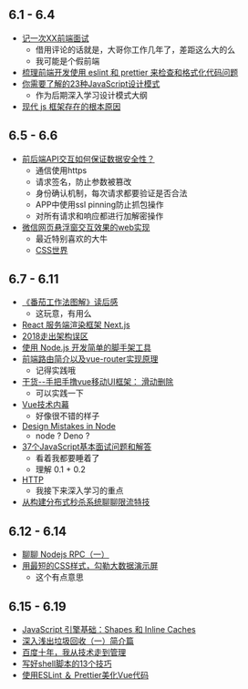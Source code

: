 ## 6.1 - 6.4
* [记一次XX前端面试](https://juejin.im/post/5b003f766fb9a07a9f01d159)
  * 借用评论的话就是，大哥你工作几年了，差距这么大的么
  * 我可能是个假前端
* [梳理前端开发使用 eslint 和 prettier 来检查和格式化代码问题](https://www.godblessyuan.com/2018/04/%E6%A2%B3%E7%90%86%E5%89%8D%E7%AB%AF%E5%BC%80%E5%8F%91%E4%BD%BF%E7%94%A8eslint%E5%92%8Cprettier%E6%9D%A5%E6%A3%80%E6%9F%A5%E5%92%8C%E6%A0%BC%E5%BC%8F%E5%8C%96%E4%BB%A3%E7%A0%81%E9%97%AE%E9%A2%98.html)
* [你需要了解的23种JavaScript设计模式](https://mp.weixin.qq.com/s/Ov62U8kktVv7Jz0Ukhekkg)
  * 作为后期深入学习设计模式大纲
* [现代 js 框架存在的根本原因](https://www.zcfy.cc/article/the-deepest-reason-why-modern-javascript-frameworks-exist)

## 6.5 - 6.6
* [前后端API交互如何保证数据安全性？](https://mp.weixin.qq.com/s/ChwFubuX0HcB0DgIEi5Tog)
  * 通信使用https
  * 请求签名，防止参数被篡改
  * 身份确认机制，每次请求都要验证是否合法
  * APP中使用ssl pinning防止抓包操作
  * 对所有请求和响应都进行加解密操作
* [微信网页悬浮窗交互效果的web实现](http://www.zhangxinxu.com/wordpress/2018/06/wechat-web-page-float-window-interaction/)
  * 最近特别喜欢的大牛
  * [CSS世界](http://www.cssworld.cn/)

## 6.7 - 6.11
* [《番茄工作法图解》读后感](https://mp.weixin.qq.com/s/2Aa6yOgtrgM-5swywsuVTg)
  * 这玩意，有用么
* [React 服务端渲染框架 Next.js](http://jartto.wang/2018/05/27/nextjs-1)
* [2018走出架构误区](http://www.cnblogs.com/13yan/p/9142568.html)
* [使用 Node.js 开发简单的脚手架工具](https://github.com/lin-xin/blog/issues/27)
* [前端路由简介以及vue-router实现原理](https://zhuanlan.zhihu.com/p/37730038)
  * 记得实践哦
* [干货--手把手撸vue移动UI框架： 滑动删除](http://www.divpc.cn/post/detail/91)
  * 可以实践一下
* [Vue技术内幕](http://hcysun.me/vue-design/art/)
  * 好像很不错的样子
* [Design Mistakes in Node](https://zhuanlan.zhihu.com/p/37637923)
  * node ? Deno ?
* [37个JavaScript基本面试问题和解答](https://www.zcfy.cc/article/37-essential-javascript-interview-questions-and-answers)
  * 看着我都要睡着了
  * 理解 0.1 + 0.2
* [HTTP](https://mp.weixin.qq.com/s/vRQ2zuKxyLaBxcm9lolL7w)
  * 我接下来深入学习的重点
* [从构建分布式秒杀系统聊聊限流特技](https://blog.52itstyle.com/archives/2982/)

## 6.12 - 6.14
* [聊聊 Nodejs RPC（一）](https://yuque.com/egg/nodejs/dklip5)
* [用最短的CSS样式，勾勒大数据演示屏](https://github.com/imaoda/js-front-end-practice/blob/master/%E7%94%A8%E6%9C%80%E7%9F%AD%E7%9A%84CSS%E6%A0%B7%E5%BC%8F%EF%BC%8C%E5%8B%BE%E5%8B%92%E5%A4%A7%E6%95%B0%E6%8D%AE%E6%BC%94%E7%A4%BA%E5%B1%8F.md)
  * 这个有点意思

## 6.15 - 6.19
* [JavaScript 引擎基础：Shapes 和 Inline Caches](https://zhuanlan.zhihu.com/p/38202123)
* [深入浅出垃圾回收（一）简介篇](https://liujiacai.net/blog/2018/06/15/garbage-collection-intro)
* [百度十年，我从技术走到管理](https://mp.weixin.qq.com/s/x_DHzujXB90NevrsHPf45A)
* [写好shell脚本的13个技巧](https://mp.weixin.qq.com/s/f3xDHZ7dCQr7sHJ9KDvuyQ)
* [使用ESLint ＆ Prettier美化Vue代码](https://nice.lovejade.cn/zh/article/beautify-vue-by-eslint-and-prettier.html)